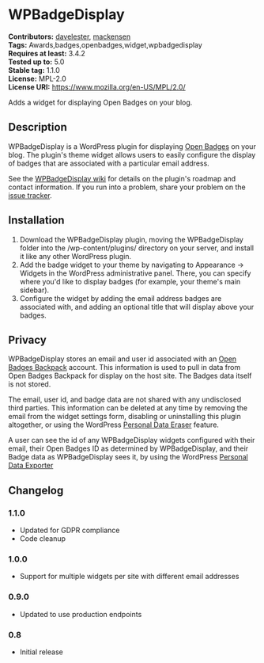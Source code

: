 # WPBadgeDisplay #
**Contributors:** [davelester](https://profiles.wordpress.org/davelester), [mackensen](https://profiles.wordpress.org/mackensen)  
**Tags:** Awards,badges,openbadges,widget,wpbadgedisplay  
**Requires at least:** 3.4.2  
**Tested up to:** 5.0  
**Stable tag:** 1.1.0  
**License:** MPL-2.0  
**License URI:** https://www.mozilla.org/en-US/MPL/2.0/  

Adds a widget for displaying Open Badges on your blog.

## Description ##
WPBadgeDisplay is a WordPress plugin for displaying [Open Badges](http://www.openbadges.org) on your blog. The plugin's theme widget allows users to easily configure the display of badges that are associated with a particular email address.

See the [WPBadgeDisplay wiki](https://github.com/LafColITS/WPBadgeDisplay/wiki) for details on the plugin's roadmap and contact information. If you run into a problem, share your problem on the [issue tracker](https://github.com/LafColITS/WPBadgeDisplay/issues).

## Installation ##
1. Download the WPBadgeDisplay plugin, moving the WPBadgeDisplay folder into the /wp-content/plugins/ directory on your server, and install it like any other WordPress plugin.
1. Add the badge widget to your theme by navigating to Appearance -> Widgets in the WordPress administrative panel. There, you can specify where you'd like to display badges (for example, your theme's main sidebar).
1. Configure the widget by adding the email address badges are associated with, and adding an optional title that will display above your badges.

## Privacy ##

WPBadgeDisplay stores an email and user id associated with an [Open Badges Backpack](https://backpack.openbadges.org/) account. This information is used to pull in data from Open Badges Backpack for display on the host site. The Badges data itself is not stored.

The email, user id, and badge data are not shared with any undisclosed third parties. This information can be deleted at any time by removing the email from the widget settings form, disabling or uninstalling this plugin altogether, or using the WordPress [Personal Data Eraser](https://developer.wordpress.org/plugins/privacy/adding-the-personal-data-eraser-to-your-plugin/) feature.

A user can see the id of any WPBadgeDisplay widgets configured with their email, their Open Badges ID as determined by WPBadgeDisplay, and their Badge data as WPBadgeDisplay sees it, by using the WordPress [Personal Data Exporter](https://developer.wordpress.org/plugins/privacy/adding-the-personal-data-exporter-to-your-plugin/)

## Changelog ##

### 1.1.0 ###
* Updated for GDPR compliance
* Code cleanup

### 1.0.0 ###
* Support for multiple widgets per site with different email addresses

### 0.9.0 ###
* Updated to use production endpoints

### 0.8 ###
* Initial release

